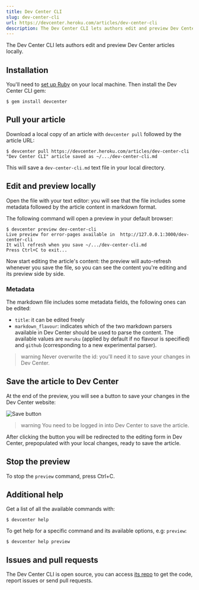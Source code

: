 ```yaml
---
title: Dev Center CLI
slug: dev-center-cli
url: https://devcenter.heroku.com/articles/dev-center-cli
description: The Dev Center CLI lets authors edit and preview Dev Center articles locally.
---
```


The Dev Center CLI lets authors edit and preview Dev Center articles locally.

## Installation

You'll need to [set up Ruby](http://www.ruby-lang.org/en/downloads/) on your local machine. Then install the Dev Center CLI gem:

```term
$ gem install devcenter
```

## Pull your article

Download a local copy of an article with `devcenter pull` followed by the article URL:

```term
$ devcenter pull https://devcenter.heroku.com/articles/dev-center-cli
"Dev Center CLI" article saved as ~/.../dev-center-cli.md
```

This will save a `dev-center-cli.md` text file in your local directory.

## Edit and preview locally

Open the file with your text editor: you will see that the file includes some metadata followed by the article content in markdown format.

The following command will open a preview in your default browser:

```term
$ devcenter preview dev-center-cli
Live preview for error-pages available in  http://127.0.0.1:3000/dev-center-cli
It will refresh when you save ~/.../dev-center-cli.md
Press Ctrl+C to exit...
```

Now start editing the article's content: the preview will auto-refresh whenever you save the file, so you can see the content you're editing and its preview side by side.

### Metadata

The markdown file includes some metadata fields, the following ones can be edited:

- `title`: it can be edited freely
- `markdown_flavour`: indicates which of the two markdown parsers available in Dev Center should be used to parse the content. The available values are `maruku` (applied by default if no flavour is specified) and `github` (corresponding to a new experimental parser).

> warning
> Never overwrite the id: you'll need it to save your changes in Dev Center.

## Save the article to Dev Center

At the end of the preview, you will see a button to save your changes in the Dev Center website:

![Save button](https://s3.amazonaws.com/heroku.devcenter/heroku_assets/images/171-original.jpg?1367999232 'Save button')

> warning
> You need to be logged in into Dev Center to save the article.

After clicking the button you will be redirected to the editing form in Dev Center, prepopulated with your local changes, ready to save the article.

## Stop the preview

To stop the `preview` command, press Ctrl+C.

## Additional help

Get a list of all the available commands with:

```term
$ devcenter help
```

To get help for a specific command and its available options, e.g: `preview`:

```term
$ devcenter help preview
```

## Issues and pull requests

The Dev Center CLI is open source, you can access [its repo](https://github.com/heroku/devcenter-cli) to get the code, report issues or send pull requests.        
